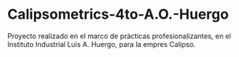 # Calipsometrics-4to-A.O.-Huergo
Proyecto realizado en el marco de prácticas profesionalizantes, en el Instituto Industrial Luis A. Huergo, para la empres Calipso.
